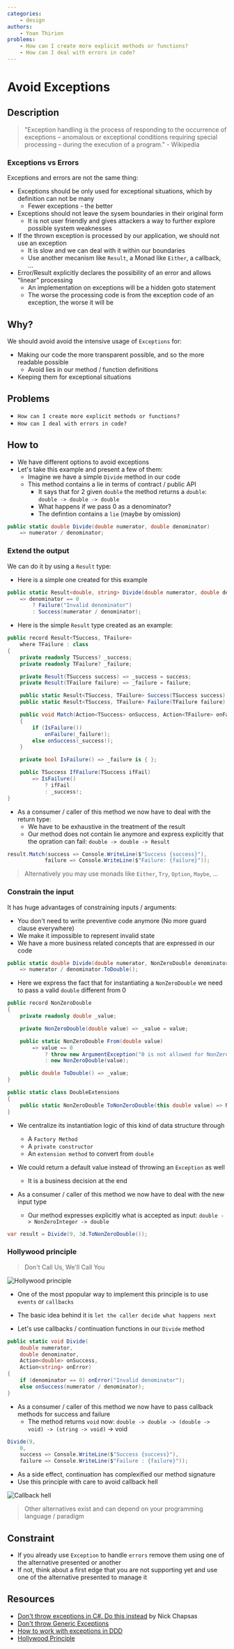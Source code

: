 ```yaml
---
categories:
    - design
authors:
    - Yoan Thirion
problems: 
    - How can I create more explicit methods or functions?
    - How can I deal with errors in code?
---
```


# Avoid Exceptions
## Description
> "Exception handling is the process of responding to the occurrence of exceptions – anomalous or exceptional conditions requiring special processing – during the execution of a program." - Wikipedia

### Exceptions vs Errors
Exceptions and errors are not the same thing:
- Exceptions should be only used for exceptional situations, which by definition can not be many
    - Fewer exceptions - the better
- Exceptions should not leave the sysem boundaries in their original form
    - It is not user friendly and gives attackers a way to further explore possible system weaknesses
- If the thrown exception is processed by our application, we should not use an exception
    - It is slow and we can deal with it within our boundaries
    - Use another mecanism like `Result`, a Monad like `Either`, a callback, ...
- Error/Result explicitly declares the possibility of an error and allows “linear” processing
    - An implementation on exceptions will be a hidden goto statement
    - The worse the processing code is from the exception code of an exception, the worse it will be

## Why?
We should avoid avoid the intensive usage of `Exceptions` for:
- Making our code the more transparent possible, and so the more readable possible
    - Avoid lies in our method / function definitions
- Keeping them for exceptional situations

## Problems
- `How can I create more explicit methods or functions?`
- `How can I deal with errors in code?`

## How to
- We have different options to avoid exceptions
- Let's take this example and present a few of them:
    - Imagine we have a simple `Divide` method in our code
    - This method contains a lie in terms of contract / public API
        - It says that for 2 given `double` the method returns a `double`: `double -> double -> double`
        - What happens if we pass 0 as a denominator?
        - The defintion contains a `lie` (maybe by omission)

```csharp
public static double Divide(double numerator, double denominator) 
    => numerator / denominator;
```

### Extend the output
We can do it by using a `Result` type:
- Here is a simple one created for this example

```csharp
public static Result<double, string> Divide(double numerator, double denominator) 
    => denominator == 0
        ? Failure("Invalid denominator")
        : Success(numerator / denominator);
```

- Here is the simple `Result` type created as an example:
```csharp
public record Result<TSuccess, TFailure>
    where TFailure : class
{
    private readonly TSuccess? _success;
    private readonly TFailure? _failure;

    private Result(TSuccess success) => _success = success;
    private Result(TFailure failure) => _failure = failure;

    public static Result<TSuccess, TFailure> Success(TSuccess success) => new(success);
    public static Result<TSuccess, TFailure> Failure(TFailure failure) => new(failure);

    public void Match(Action<TSuccess> onSuccess, Action<TFailure> onFailure)
    {
        if (IsFailure())
            onFailure(_failure!);
        else onSuccess(_success!);
    }

    private bool IsFailure() => _failure is { };

    public TSuccess IfFailure(TSuccess ifFail) 
        => IsFailure()
            ? ifFail
            : _success!;
}
```

- As a consumer / caller of this method we now have to deal with the return type:
    - We have to be exhaustive in the treatment of the result
    - Our method does not contain lie anymore and express explicitly that the opration can fail: `double -> double -> Result`

```csharp
result.Match(success => Console.WriteLine($"Success {success}"),
            failure => Console.WriteLine($"Failure: {failure}"));
```

> Alternatively you may use monads like `Either`, `Try`, `Option`, `Maybe`, ...

### Constrain the input
It has huge advantages of constraining inputs / arguments:
- You don't need to write preventive code anymore (No more guard clause everywhere)
- We make it impossible to represent invalid state
- We have a more business related concepts that are expressed in our code

```csharp
public static double Divide(double numerator, NonZeroDouble denominator) 
    => numerator / denominator.ToDouble();
```

- Here we express the fact that for instantiating a `NonZeroDouble` we need to pass a valid `double` different from 0

```csharp
public record NonZeroDouble
{
    private readonly double _value;

    private NonZeroDouble(double value) => _value = value;

    public static NonZeroDouble From(double value) 
        => value == 0
            ? throw new ArgumentException("0 is not allowed for NonZeroDouble")
            : new NonZeroDouble(value);

    public double ToDouble() => _value;
}

public static class DoubleExtensions
{
    public static NonZeroDouble ToNonZeroDouble(this double value) => NonZeroDouble.From(value);
}
```

- We centralize its instantiation logic of this kind of data structure through
    - A `Factory Method`
    - A `private constructor`
    - An `extension method` to convert from `double`
- We could return a default value instead of throwing an `Exception` as well
    - It is a business decision at the end

- As a consumer / caller of this method we now have to deal with the new input type
    - Our method expresses explicitly what is accepted as input: `double -> NonZeroInteger -> double`

```csharp
var result = Divide(9, 3d.ToNonZeroDouble());
```

### Hollywood principle
> Don't Call Us, We'll Call You

![Hollywood principle](../../images/hollywood-principle.jpg)

- One of the most ppopular way to implement this principle is to use `events` or `callbacks`
- The basic idea behind it is `let the caller decide what happens next`

- Let's use callbacks / continuation functions in our `Divide` method

```csharp
public static void Divide(
    double numerator,
    double denominator,
    Action<double> onSuccess,
    Action<string> onError)
{
    if (denominator == 0) onError("Invalid denominator");
    else onSuccess(numerator / denominator);
}
```

- As a consumer / caller of this method we now have to pass callback methods for success and failure
    - The method returns `void` now: `double -> double -> (double -> void) -> (string -> void)` -> void

```csharp
Divide(9,
    0,
    success => Console.WriteLine($"Success {success}"),
    failure => Console.WriteLine($"Failure : {failure}"));
```

- As a side effect, continuation has complexified our method signature
- Use this principle with care to avoid callback hell 

![Callback hell](../../images/callback-hell.jpg)

> Other alternatives exist and can depend on your programming language / paradigm

## Constraint
- If you already use `Exception` to handle `errors` remove them using one of the alternative presented or another
- If not, think about a first edge that you are not supporting yet and use one of the alternative presented to manage it

## Resources
- [Don't throw exceptions in C#. Do this instead](https://youtu.be/a1ye9eGTB98) by Nick Chapsas
- [Don't throw Generic Exceptions](https://wiki.c2.com/?DontThrowGenericExceptions)
- [How to work with exceptions in DDD](https://sudonull.com/post/7531-How-to-work-with-exceptions-in-DDD)
- [Hollywood Principle](https://wiki.c2.com/?HollywoodPrinciple)